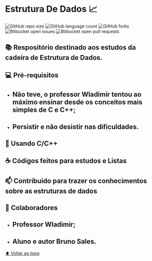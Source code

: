 # Estrutura De Dados 📈

<p align="center">

![GitHub repo size](https://img.shields.io/github/repo-size/brunossales/Estrutura_De_Dados)
![GitHub language count](https://img.shields.io/github/languages/count/brunossales/Estrutura_De_Dados)
![GitHub forks](https://img.shields.io/github/forks/brunossales/Estrutura_De_Dados)
![Bitbucket open issues](https://img.shields.io/bitbucket/issues/brunossales/Estrutura_De_Dados)
![Bitbucket open pull requests](https://img.shields.io/bitbucket/pr-raw/brunossales/Estrutura_De_Dados)

</p>

## 📚 Respositório destinado aos estudos da cadeira de Estrutura de Dados.

## 💻 Pré-requisitos

  - ## Não teve, o professor Wladimir tentou ao máximo ensinar desde os conceitos mais simples de C e C++;
  - ## Persistir e não desistir nas dificuldades.

## 🚀 Usando C/C++

## ☕ Códigos feitos para estudos e Listas

## 📫 Contribuido para trazer os conhecimentos sobre as estruturas de dados

## 🤝 Colaboradores

- ## Professor Wladimir; 
- ## Aluno e autor Bruno Sales.

[⬆ Voltar ao topo](#estrutura-de-dados-)<br>
